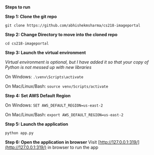 **Steps to run**

**Step 1: Clone the git repo**

    git clone https://github.com/abhishekmsharma/cs218-imageportal

**Step 2: Change Directory to move into the cloned repo**

    cd cs218-imageportal

**Step 3: Launch the virtual environment** 

*Virtual environment is optional, but I have added it so that your copy of Python is not messed up with new libraries*

On Windows: `.\venv\Scripts\activate`

On Mac/Linux/Bash: `source venv/Scripts/activate`

**Step 4: Set AWS Default Region**

On Windows: `SET AWS_DEFAULT_REGION=us-east-2`

On Mac/Linux/Bash: `export AWS_DEFAULT_REGION=us-east-2`

**Step 5: Launch the application**

    python app.py

**Step 6: Open the application in browser**
Visit [http://127.0.0.1:319/](http://127.0.0.1:319/)  in browser to run the app
